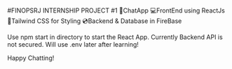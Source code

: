#FINOPSRJ INTERNSHIP PROJECT #1
💬ChatApp
💻FrontEnd using ReactJs
🍃Tailwind CSS for Styling
💿Backend & Database in FireBase

Use npm start in directory to start the React App.
Currently Backend API is not secured. Will use .env later after learning!

Happy Chatting!
